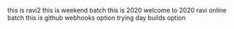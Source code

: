 
this is ravi2
this is weekend batch
this is 2020
welcome to 2020
ravi online batch
this is github webhooks option trying
day builds option
